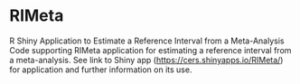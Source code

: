 # RIMeta
R Shiny Application to Estimate a Reference Interval from a Meta-Analysis
Code supporting RIMeta application for estimating a reference interval from a meta-analysis. See link to Shiny app (https://cers.shinyapps.io/RIMeta/) for application and further information on its use.
